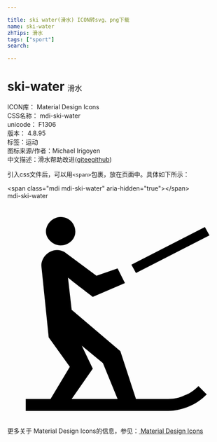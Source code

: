 ```yaml
---

title: ski water(滑水) ICON转svg、png下载
name: ski-water
zhTips: 滑水
tags: ["sport"]
search: 

---
```


# ski-water  <small style="font-size: 60%;font-weight: 100">滑水</small>


<div class="detail-page">
<p>
<span>
ICON库：
<span class="badge-secondary badge">Material Design Icons</span> 
</span>
<br/>
<span>
CSS名称：
<span class="badge-secondary badge">mdi-ski-water</span> 
</span>
<br/>
<span>
unicode：
<span class="badge-secondary badge">F1306</span> 
<copy-btn content='F1306' btn-title=""></copy-btn>
<copy-btn :content='String.fromCodePoint(parseInt("F1306", 16))' btn-title="复制U"></copy-btn>
</span>
<br/>
<span>
版本：
<span class="badge-secondary badge">4.8.95</span> 
</span><br/><span>标签：<span class="badge-light badge"><router-link to="/tags/sport.html">运动</router-link></span></span>
<br/>
<span>图标来源/作者：<span class="badge-light badge">Michael Irigoyen</span></span> 
<br/>
<span class="zh-detail">中文描述：<span class="badge-primary badge">滑水</span><span class="help-link"><span>帮助改进</span>(<a href="https://gitee.com/liuwave/icon-helper/edit/master/json/material/ski-water.json" target="_blank" rel="noopener noreferrer">gitee</a><a href="https://github.com/liuwave/icon-helper/edit/master/json/material/ski-water.json" target="_blank" rel="noopener noreferrer">github</a></span>)</span><br/>
</p>
</div>
<div class="alert alert-dark">
  <i class="mdi mdi-ski-water mdi-48px"></i>
  <i class="mdi mdi-ski-water mdi-36px"></i>
  <i class="mdi mdi-ski-water mdi-24px"></i>
  <i class="mdi mdi-ski-water mdi-18px"></i>
</div>
<div>
  <p>引入css文件后，可以用<code>&lt;span&gt;</code>包裹，放在页面中。具体如下所示：    
  </p>
  <div class="alert alert-primary" style="font-size: 14px">
    &lt;span class="mdi mdi-ski-water" aria-hidden="true"&gt;&lt;/span&gt;
    <copy-btn content='<span class="mdi mdi-ski-water" aria-hidden="true"></span>'></copy-btn>
  </div>
  <div class="alert alert-secondary">
    <i class="mdi mdi-ski-water"
    style="font-size: 24px"
    aria-hidden="true"></i> mdi-ski-water
    <copy-btn content="mdi-ski-water" btn-title="复制图标名称"></copy-btn>
  </div>
</div>
<div id="svg" class="svg-wrap">
<svg xmlns="http://www.w3.org/2000/svg" viewBox="0 0 24 24"><path d="M4.2 3.5C4.2 2.7 4.9 1.9 5.8 1.9C6.7 1.9 7.4 2.6 7.4 3.5S6.6 5 5.8 5 4.2 4.3 4.2 3.5M22 3.9L21.5 3L13.5 7.1L14 8L22 3.9M20.8 20.3L21.7 21.2C21.1 21.8 20.5 22.2 19.8 22.5S18.3 23 17.5 23H2V21.7H4.7L6.8 18.2L4.5 15L3.7 7.2C3.7 6.3 4.5 5.5 5.4 5.5C5.7 5.5 6 5.6 6.2 5.7L9.7 8.3L12 7.5L12.8 9.1L9.3 10.6C9.2 10.5 7.7 9.4 6.6 8.5L7 12L12.3 16.5L14 21.7H17.5C18.1 21.7 18.7 21.6 19.3 21.3C19.9 21.1 20.4 20.7 20.8 20.3M7 21.7H12L10.4 17.8L8.1 15.9L9.3 18.4L7 21.7Z" /></svg>
</div>
<detail full-name='mdi-ski-water'></detail>
    
<div><p>更多关于 Material Design Icons的信息，参见：<a target="_blank" href="https://iconhelper.cn/material.html"> Material Design Icons</a>
</p></div>
